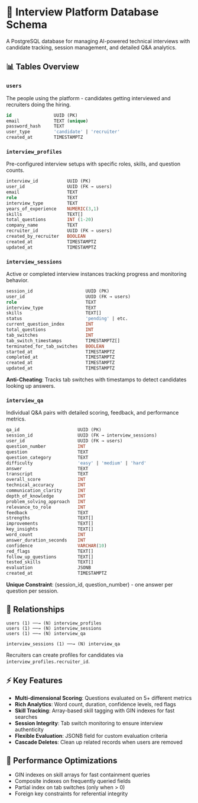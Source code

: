 # 🎯 Interview Platform Database Schema

A PostgreSQL database for managing AI-powered technical interviews with candidate tracking, session management, and detailed Q&A analytics.

## 📊 Tables Overview

### `users`
The people using the platform - candidates getting interviewed and recruiters doing the hiring.

```sql
id                UUID (PK)
email             TEXT (unique)
password_hash     TEXT
user_type         'candidate' | 'recruiter'
created_at        TIMESTAMPTZ
```

### `interview_profiles`
Pre-configured interview setups with specific roles, skills, and question counts.

```sql
interview_id           UUID (PK)
user_id                UUID (FK → users)
email                  TEXT
role                   TEXT
interview_type         TEXT
years_of_experience    NUMERIC(3,1)
skills                 TEXT[]
total_questions        INT (1-20)
company_name           TEXT
recruiter_id           UUID (FK → users)
created_by_recruiter   BOOLEAN
created_at             TIMESTAMPTZ
updated_at             TIMESTAMPTZ
```

### `interview_sessions`
Active or completed interview instances tracking progress and monitoring behavior.

```sql
session_id                    UUID (PK)
user_id                       UUID (FK → users)
role                          TEXT
interview_type                TEXT
skills                        TEXT[]
status                        'pending' | etc.
current_question_index        INT
total_questions               INT
tab_switches                  INT
tab_switch_timestamps         TIMESTAMPTZ[]
terminated_for_tab_switches   BOOLEAN
started_at                    TIMESTAMPTZ
completed_at                  TIMESTAMPTZ
created_at                    TIMESTAMPTZ
updated_at                    TIMESTAMPTZ
```

**Anti-Cheating**: Tracks tab switches with timestamps to detect candidates looking up answers.

### `interview_qa`
Individual Q&A pairs with detailed scoring, feedback, and performance metrics.

```sql
qa_id                      UUID (PK)
session_id                 UUID (FK → interview_sessions)
user_id                    UUID (FK → users)
question_number            INT
question                   TEXT
question_category          TEXT
difficulty                 'easy' | 'medium' | 'hard'
answer                     TEXT
transcript                 TEXT
overall_score              INT
technical_accuracy         INT
communication_clarity      INT
depth_of_knowledge         INT
problem_solving_approach   INT
relevance_to_role          INT
feedback                   TEXT
strengths                  TEXT[]
improvements               TEXT[]
key_insights               TEXT[]
word_count                 INT
answer_duration_seconds    INT
confidence                 VARCHAR(10)
red_flags                  TEXT[]
follow_up_questions        TEXT[]
tested_skills              TEXT[]
evaluation                 JSONB
created_at                 TIMESTAMPTZ
```

**Unique Constraint**: (session_id, question_number) - one answer per question per session.

## 🔗 Relationships

```
users (1) ──→ (N) interview_profiles
users (1) ──→ (N) interview_sessions
users (1) ──→ (N) interview_qa

interview_sessions (1) ──→ (N) interview_qa
```

Recruiters can create profiles for candidates via `interview_profiles.recruiter_id`.

## ⚡ Key Features

- **Multi-dimensional Scoring**: Questions evaluated on 5+ different metrics
- **Rich Analytics**: Word count, duration, confidence levels, red flags
- **Skill Tracking**: Array-based skill tagging with GIN indexes for fast searches
- **Session Integrity**: Tab switch monitoring to ensure interview authenticity
- **Flexible Evaluation**: JSONB field for custom evaluation criteria
- **Cascade Deletes**: Clean up related records when users are removed

## 🚀 Performance Optimizations

- GIN indexes on skill arrays for fast containment queries
- Composite indexes on frequently queried fields
- Partial index on tab switches (only when > 0)
- Foreign key constraints for referential integrity
